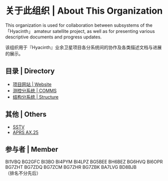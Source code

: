 # 关于此组织 | About This Organization  

This organization is used for collaboration between subsystems of the 「Hyacinth」 amateur satellite project, as well as for presenting various descriptive documents and progress updates.  

该组织用于『Hyacinth』业余卫星项目各分系统间的协作及各类描述文档与进展的展示。  

## 目录 | Directory  
- [项目网站   | Website](https://github.com/HyacinthSat/Website)  
- [测控分系统 | COMMS](https://github.com/HyacinthSat/COMMS)  
- [结构分系统 | Structure](https://github.com/HyacinthSat/Structure)  

## 其他 | Others
- [SSTV](https://github.com/HyacinthSat/SSTV)  
- [APRS AX.25](https://github.com/HyacinthSat/APRS-AX.25)  

## 参与者 | Member
BI1VBQ BG2GFC BI3BO BI4PYM BI4LPZ BG5BEE BH6BEZ BG6HVQ BI6OPR BG7ZHT BG7ZDQ BG7ZCM BG7ZHR BG7ZBK BA7LVG BD8BJB  
（排名不分先后）
